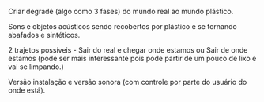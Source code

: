Criar degradê (algo como 3 fases) do mundo real ao mundo plástico.

Sons e objetos acústicos sendo recobertos por plástico e se tornando abafados e sintéticos.

2 trajetos possíveis - Sair do real e chegar onde estamos ou Sair de onde estamos (pode ser mais interessante pois pode partir de um pouco de lixo e vai se limpando.)

Versão instalação e versão sonora (com controle por parte do usuário do onde está).